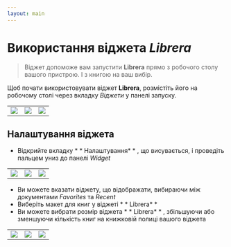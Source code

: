 ```yaml
---
layout: main
---
```


# Використання віджета _Librera_

> Віджет допоможе вам запустити **Librera** прямо з робочого столу вашого пристрою. І з книгою на ваш вибір.

Щоб почати використовувати віджет **Librera**, розмістіть його на робочому столі через вкладку _Віджети_ у панелі запуску.

||||
|-|-|-|
|![](6.jpg)|![](9.jpg)|![](10.jpg)|

## Налаштування віджета

* Відкрийте вкладку * * Налаштування* * , що висувається, і проведіть пальцем униз до панелі _Widget_

||||
|-|-|-|
|![](20.jpg)|![](21.jpg)|![](22.jpg)|

* Ви можете вказати віджету, що відображати, вибираючи між документами _Favorites_ та _Recent_
* Виберіть макет для книг у віджеті * * Librera* * 
* Ви можете вибрати розмір віджета * * Librera* * , збільшуючи або зменшуючи кількість книг на книжковій полиці вашого віджета

||||
|-|-|-|
|![](2.jpg)|![](3.jpg)|![](4.jpg)|
